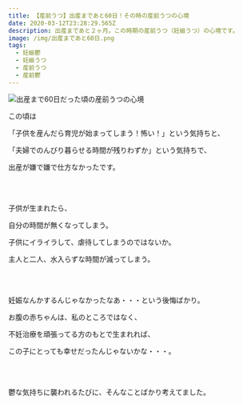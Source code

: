 ```yaml
---
title: 【産前うつ】出産まであと60日！その時の産前うつの心境
date: 2020-03-12T23:28:29.565Z
description: 出産まであと２ヶ月。この時期の産前うつ（妊娠うつ）の心境です。
image: /img/出産まであと60日.png
tags:
  - 妊娠鬱
  - 妊娠うつ
  - 産前うつ
  - 産前鬱
---
```

![出産まで60日だった頃の産前うつの心境](/img/出産まであと60日.png "出産まで60日だった頃の産前うつの心境")



この頃は

「子供を産んだら育児が始まってしまう！怖い！」という気持ちと、

「夫婦でのんびり暮らせる時間が残りわずか」という気持ちで、

出産が嫌で嫌で仕方なかったです。

<br><br>

子供が生まれたら、

自分の時間が無くなってしまう。

子供にイライラして、虐待してしまうのではないか。

主人と二人、水入らずな時間が減ってしまう。

<br><br>

妊娠なんかするんじゃなかったなあ・・・という後悔ばかり。

お腹の赤ちゃんは、私のところではなく、

不妊治療を頑張ってる方のもとで生まれれば、

この子にとっても幸せだったんじゃないかな・・・。

<br><br>

鬱な気持ちに襲われるたびに、そんなことばかり考えてました。
